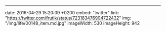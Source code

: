 ---
date: 2016-04-29 15:20:09 +0200
embed: "twitter"
link: "https://twitter.com/frutik/status/723183476904722432"
img: "/img/life/00148_item.md.jpg"
imageWidth: 530
imageHeight: 942
